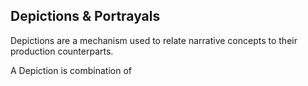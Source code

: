 ## Depictions & Portrayals
Depictions are a mechanism used to relate narrative concepts to their production counterparts.

A Depiction is combination of 